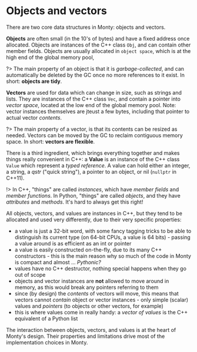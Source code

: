 # Objects and vectors

There are two core data structures in Monty: objects and vectors.

**Objects** are often small (in the 10's of bytes) and have a fixed address once
allocated. Objects are instances of the C++ class `Obj`, and can contain
other member fields. Objects are usually allocated in `object space`, which is
at the high end of the global memory pool, 

?> The main property of an object is that it is _garbage-collected_, and can
automatically be deleted by the GC once no more references to it exist.  In
short: **objects are tidy**.

**Vectors** are used for data which can change in size, such as strings and
lists. They are instances of the C++ class `Vec`, and contain a pointer into
_vector space_, located at the low end of the global memory pool. Note:
vector instances themselves are jteust a few bytes, including that pointer to
actual vector _contents_.

?> The main property of a vector, is that its contents can be resized as needed.
Vectors can be moved by the GC to reclaim contiguous memory space. In short:
**vectors are flexible**.

There is a third ingredient, which brings everything together and makes things
really convenient in C++: a **Value** is an instance of the C++ class `Value`
which represent a _typed reference_. A value can hold either an integer, a
string, a _qstr_ ("quick string"), a pointer to an object, or nil (`nullptr` in
C++11).

!> In C++, "things" are called _instances_, which have _member fields_ and
_member functions_. In Python, "things" are called _objects_, and they have
_attributes_ and _methods_. It's hard to always get this right!

All objects, vectors, and values are instances in C++, but they tend to be
allocated and used very differently, due to their very specific properties:

* a value is just a 32-bit word, with some fancy tagging tricks to be able to
  distinguish its current type (on 64-bit CPUs, a value is 64 bits) - passing a
  value around is as efficient as an int or pointer
* a value is easily constructed on-the-fly, due to its many C++ constructors -
  this is the main reason why so much of the code in Monty is compact and almost
  ... _Pythonic?_
* values have no C++ destructor, nothing special happens when they go out of
  scope
* objects and vector instances are **not** allowed to move around in memory, as
  this would break any pointers referring to them
* since (by design) the _contents_ of vectors will move, this means that vectors
  cannot _contain_ object or vector instances - only simple (scalar) values and
  _pointers_ (to objects or other vectors, for example)
* this is where values come in really handy: a _vector of values_ is the C++
  equivalent of a Python list

The interaction between objects, vectors, and values is at the heart of Monty's
design.  Their properties and limitations drive most of the implementation
choices in Monty.
